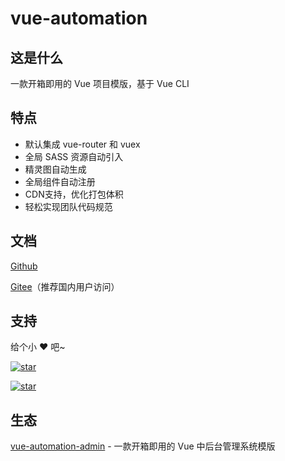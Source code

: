 # vue-automation

## 这是什么

一款开箱即用的 Vue 项目模版，基于 Vue CLI

## 特点

- 默认集成 vue-router 和 vuex
- 全局 SASS 资源自动引入
- 精灵图自动生成
- 全局组件自动注册
- CDN支持，优化打包体积
- 轻松实现团队代码规范

## 文档

[Github](https://hooray.github.io/vue-automation)

[Gitee](http://eoner.gitee.io/vue-automation)（推荐国内用户访问）

## 支持

给个小 ❤️ 吧~

[![star](https://img.shields.io/github/stars/hooray/vue-automation?style=social)](https://github.com/hooray/vue-automation/stargazers)

[![star](https://gitee.com/eoner/vue-automation/badge/star.svg?theme=dark)](https://gitee.com/eoner/vue-automation/stargazers)

## 生态

[vue-automation-admin](https://gitee.com/eoner/vue-automation-admin) - 一款开箱即用的 Vue 中后台管理系统模版
